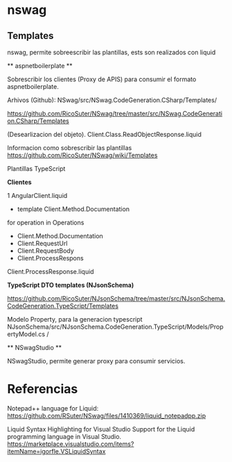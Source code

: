 # nswag


## Templates


nswag, permite sobreescribir las plantillas, ests  son realizados con liquid


** aspnetboilerplate **

Sobrescribir los clientes (Proxy de APIS) para consumir el formato aspnetboilerplate.


Arhivos (Github):
NSwag/src/NSwag.CodeGeneration.CSharp/Templates/ 

https://github.com/RicoSuter/NSwag/tree/master/src/NSwag.CodeGeneration.CSharp/Templates



(Desearlizacion del objeto). 
Client.Class.ReadObjectResponse.liquid


Informacion como sobrescribir las plantillas
https://github.com/RicoSuter/NSwag/wiki/Templates

Plantillas TypeScript

**Clientes**

1 AngularClient.liquid 

- template Client.Method.Documentation

for operation in Operations
- Client.Method.Documentation
- Client.RequestUrl
- Client.RequestBody
- Client.ProcessRespons


Client.ProcessResponse.liquid

**TypeScript DTO templates (NJsonSchema)**

https://github.com/RicoSuter/NJsonSchema/tree/master/src/NJsonSchema.CodeGeneration.TypeScript/Templates


Modelo Property, para la generacion typescript
NJsonSchema/src/NJsonSchema.CodeGeneration.TypeScript/Models/PropertyModel.cs /


** NSwagStudio **

NSwagStudio, permite generar proxy para consumir servicios.

# Referencias

Notepad++ language for Liquid:
https://github.com/RSuter/NSwag/files/1410369/liquid_notepadpp.zip

Liquid Syntax Highlighting for Visual Studio
Support for the Liquid programming language in Visual Studio.
https://marketplace.visualstudio.com/items?itemName=igorfle.VSLiquidSyntax